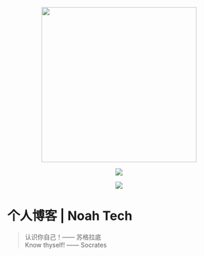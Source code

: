 <p align="center">
  <img width="350" src="/root/assets/logo.png">
</p>
<p align="center">
  <a href="https://opensource.org/licenses/MIT"><img src="https://img.shields.io/badge/License-MIT-green.svg" /></a>
</p>

<p align="center">
  <a href="https://discord.gg/xp86JxGE"><img src="https://img.shields.io/discord/1241637949875949711?style=flat&logo=discord&logoColor=white&label=Discord&color=%23404eed" /></a>
</p>

# 个人博客 | Noah Tech
> 认识你自己！—— 苏格拉底  
> Know thyself! —— Socrates
